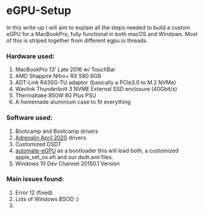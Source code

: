 # eGPU-Setup
In this write-up I will aim to explain all the steps needed to build a custom eGPU for a MacBookPro, fully functional in both macOS and Windows.
Most of this is striped together from different egpu.io threads.

### Hardware used:
1. MacBookPro 13' Late 2016 w/ TouchBar
2. AMD Shappire Nitro+ RX 580 8GB
3. ADT-Link R43SG-TU adaptor (basically a PCIe3.0 to M.2 NVMe)
4. Wavlink Thunderbolt 3 NVME External SSD enclosure (40Gbit/s)
5. Thermaltake 850W 80 Plus PSU
6. A homemade aluminium case to fit everything

### Software used:
1. Bootcamp and Bootcamp drivers
2. [Adrenalin April 2020](bootcampdrivers.com) drivers
3. Customized DSDT
4. [automate-eGPU](https://github.com/goalque/automate-eGPU) as a bootloader
this will load both, a customized apple_set_os.efi and our dsdt.aml files.
5. Windows 10 Dev Channel 20150.1 Version

### Main issues found:
1. Error 12 (fixed)
2. Lots of Windows BSOD :)
3. 
